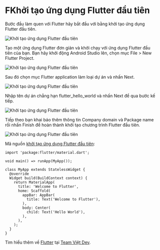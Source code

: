 # FKhởi tạo ứng dụng Flutter đầu tiên

Bước đầu làm quen với Flutter hãy bắt đầu với bằng khởi tạo ứng dụng Flutter đầu tiên.

<img src="https://teamvietdev.com/wp-content/uploads/2018/11/teamvietdev-flutter-logo.jpg" alt="Khởi tạo ứng dụng Flutter đầu tiên">

Tạo một ứng dụng Flutter đơn giản và khởi chạy với ứng dụng Flutter đầu tiên của bạn. Bạn hãy khởi động Android Studio lên, chọn mục File > New Flutter Project.

<img src="https://teamvietdev.com/wp-content/uploads/2018/11/teamvietdev-khoi-tao-ung-dung-flutter-dau-tien-h1.jpg" alt="Khởi tạo ứng dụng Flutter đầu tiên">

Sau đó chọn mục Flutter application làm loại dự án và nhấn Next.

<img src="https://teamvietdev.com/wp-content/uploads/2018/11/teamvietdev-khoi-tao-ung-dung-flutter-dau-tien-h2.jpg" alt="Khởi tạo ứng dụng Flutter đầu tiên">

Nhập tên dự án chẳng hạn flutter_hello_world và nhấn Next để qua bước kế tiếp.

<img src="https://teamvietdev.com/wp-content/uploads/2018/11/teamvietdev-khoi-tao-ung-dung-flutter-dau-tien-h3.jpg" alt="Khởi tạo ứng dụng Flutter đầu tiên">

Tiếp theo bạn khai báo thêm thông tin Company domain và Package name rồi nhấn Finish để hoàn thành khởi tạo chương trình Flutter đầu tiên.

<img src="https://teamvietdev.com/wp-content/uploads/2018/11/teamvietdev-khoi-tao-ung-dung-flutter-dau-tien-h4.jpg" alt="Khởi tạo ứng dụng Flutter đầu tiên">


Mã nguồn <a href="https://teamvietdev.com/khoi-tao-ung-dung-flutter-dau-tien/">khởi tạo ứng dụng Flutter đầu tiên</a>:

```
import 'package:flutter/material.dart';
 
void main() => runApp(MyApp());
 
class MyApp extends StatelessWidget {
  @override
  Widget build(BuildContext context) {
    return MaterialApp(
      title: 'Welcome to Flutter',
      home: Scaffold(
        appBar: AppBar(
          title: Text('Welcome to Flutter'),
        ),
        body: Center(
          child: Text('Hello World'),
        ),
      ),
    );
  }
}
```

Tìm hiểu thêm về <a href="https://teamvietdev.com/chuyen-muc/flutter/">Flutter</a> tại 
<a href="https://teamvietdev.com/">Team Việt Dev</a>.
